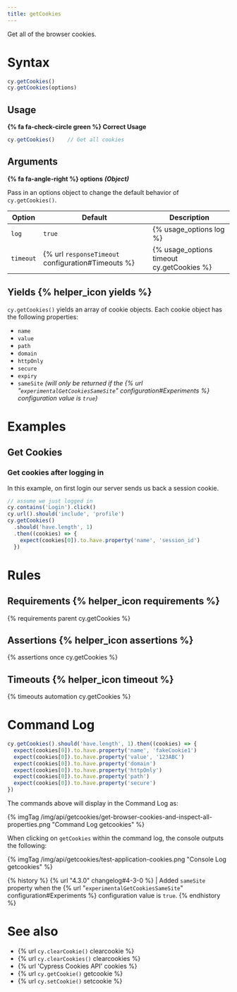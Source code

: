 ```yaml
---
title: getCookies
---
```


Get all of the browser cookies.

# Syntax

```javascript
cy.getCookies()
cy.getCookies(options)
```

## Usage

**{% fa fa-check-circle green %} Correct Usage**

```javascript
cy.getCookies()    // Get all cookies
```

## Arguments

**{% fa fa-angle-right %} options** ***(Object)***

Pass in an options object to change the default behavior of `cy.getCookies()`.

Option | Default | Description
--- | --- | ---
`log` | `true` | {% usage_options log %}
`timeout` | {% url `responseTimeout` configuration#Timeouts %} | {% usage_options timeout cy.getCookies %}

## Yields {% helper_icon yields %}

`cy.getCookies()` yields an array of cookie objects. Each cookie object has the following properties:

- `name`
- `value`
- `path`
- `domain`
- `httpOnly`
- `secure`
- `expiry`
- `sameSite` *(will only be returned if the {% url "`experimentalGetCookiesSameSite`" configuration#Experiments %} configuration value is `true`)*

# Examples

## Get Cookies

### Get cookies after logging in

In this example, on first login our server sends us back a session cookie.

```javascript
// assume we just logged in
cy.contains('Login').click()
cy.url().should('include', 'profile')
cy.getCookies()
  .should('have.length', 1)
  .then((cookies) => {
    expect(cookies[0]).to.have.property('name', 'session_id')
  })
```

# Rules

## Requirements {% helper_icon requirements %}

{% requirements parent cy.getCookies %}

## Assertions {% helper_icon assertions %}

{% assertions once cy.getCookies %}

## Timeouts {% helper_icon timeout %}

{% timeouts automation cy.getCookies %}

# Command Log

```javascript
cy.getCookies().should('have.length', 1).then((cookies) => {
  expect(cookies[0]).to.have.property('name', 'fakeCookie1')
  expect(cookies[0]).to.have.property('value', '123ABC')
  expect(cookies[0]).to.have.property('domain')
  expect(cookies[0]).to.have.property('httpOnly')
  expect(cookies[0]).to.have.property('path')
  expect(cookies[0]).to.have.property('secure')
})
```

The commands above will display in the Command Log as:

{% imgTag /img/api/getcookies/get-browser-cookies-and-inspect-all-properties.png "Command Log getcookies" %}

When clicking on `getCookies` within the command log, the console outputs the following:

{% imgTag /img/api/getcookies/test-application-cookies.png "Console Log getcookies" %}

{% history %}
{% url "4.3.0" changelog#4-3-0 %} | Added `sameSite` property when the {% url "`experimentalGetCookiesSameSite`" configuration#Experiments %} configuration value is `true`.
{% endhistory %}

# See also

- {% url `cy.clearCookie()` clearcookie %}
- {% url `cy.clearCookies()` clearcookies %}
- {% url 'Cypress Cookies API' cookies %}
- {% url `cy.getCookie()` getcookie %}
- {% url `cy.setCookie()` setcookie %}

